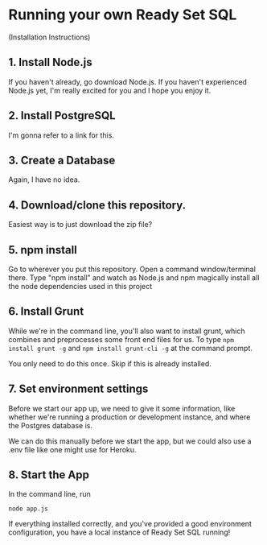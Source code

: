 # Running your own Ready Set SQL

(Installation Instructions)

## 1. Install Node.js

If you haven't already, go download Node.js. If you haven't experienced Node.js yet, I'm really excited for you and I hope you enjoy it.

## 2. Install PostgreSQL

I'm gonna refer to a link for this.

## 3. Create a Database

Again, I have no idea.

## 4. Download/clone this repository. 

Easiest way is to just download the zip file?

## 5. npm install

Go to wherever you put this repository. Open a command window/terminal there. Type "npm install" and watch as Node.js and npm magically install all the node dependencies used in this project

## 6. Install Grunt

While we're in the command line, you'll also want to install grunt, which combines and preprocesses some front end files for us. To type ```npm install grunt -g``` and ```npm install grunt-cli -g``` at the command prompt. 

You only need to do this once. Skip if this is already installed.

## 7. Set environment settings

Before we start our app up, we need to give it some information, like whether we're running a production or development instance, and where the Postgres database is. 

We can do this manually before we start the app, but we could also use a .env file like one might use for Heroku. 

## 8. Start the App

In the command line, run  

```  
node app.js
```  

If everything installed correctly, and you've provided a good environment configuration, you  have a local instance of Ready Set SQL running!

